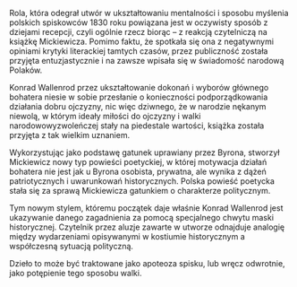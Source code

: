 Rola, która odegrał utwór w ukształtowaniu mentalności i sposobu myślenia polskich spiskowców 1830 roku powiązana jest w oczywisty sposób z dziejami recepcji, czyli ogólnie rzecz biorąc – z reakcją czytelniczą na książkę Mickiewicza. Pomimo faktu, że spotkała się ona z negatywnymi opiniami krytyki literackiej tamtych czasów, przez publiczność została przyjęta entuzjastycznie i na zawsze wpisała się w świadomość narodową Polaków.

Konrad Wallenrod przez ukształtowanie dokonań i wyborów głównego bohatera niesie w sobie przesłanie o konieczności podporządkowania działania dobru ojczyzny, nic więc dziwnego, że w narodzie nękanym niewolą, w którym ideały miłości do ojczyzny i walki narodowowyzwoleńczej stały na piedestale wartości, książka została przyjęta z tak wielkim uznaniem.

Wykorzystując jako podstawę gatunek uprawiany przez Byrona, stworzył Mickiewicz nowy typ powieści poetyckiej, w której motywacja działań bohatera nie jest jak u Byrona osobista, prywatna, ale wynika z dążeń patriotycznych i uwarunkowań historycznych. Polska powieść poetycka stała się za sprawą Mickiewicza gatunkiem o charakterze politycznym.

Tym nowym stylem, któremu początek daje właśnie Konrad Wallenrod jest ukazywanie danego zagadnienia za pomocą specjalnego chwytu maski historycznej. Czytelnik przez aluzje zawarte w utworze odnajduje analogię między wydarzeniami opisywanymi w kostiumie historycznym a współczesną sytuacją polityczną.

Dzieło to może być traktowane jako apoteoza spisku, lub wręcz odwrotnie, jako potępienie tego sposobu walki.